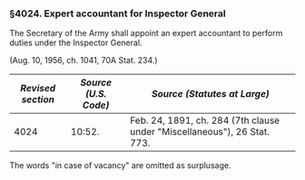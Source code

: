 ### §4024. Expert accountant for Inspector General ###

The Secretary of the Army shall appoint an expert accountant to perform duties under the Inspector General.

(Aug. 10, 1956, ch. 1041, 70A Stat. 234.)

|*Revised section*|*Source (U.S. Code)*|                      *Source (Statutes at Large)*                      |
|-----------------|--------------------|------------------------------------------------------------------------|
|      4024       |       10:52.       |Feb. 24, 1891, ch. 284 (7th clause under "Miscellaneous"), 26 Stat. 773.|

The words "in case of vacancy" are omitted as surplusage.